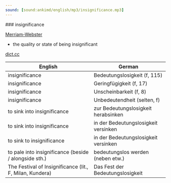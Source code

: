 ```yaml
---
sound: [sound:ankimd/english/mp3/insignificance.mp3]
---
```


\### insignificance

[Merriam-Webster](https://www.merriam-webster.com/dictionary/insignificance)

- the quality or state of being insignificant

[dict.cc](https://www.dict.cc/insignificance)

| English        | German       |
| -------------- | ------------ |
| insignificance | Bedeutungslosigkeit (f, 115) |
| insignificance | Geringfügigkeit (f, 17) |
| insignificance | Unscheinbarkeit (f, 8) |
| insignificance | Unbedeutendheit (selten, f) |
| to sink into insignificance | zur Bedeutungslosigkeit herabsinken |
| to sink into insignificance | in der Bedeutungslosigkeit versinken |
| to sink to insignificance | in der Bedeutungslosigkeit versinken |
| to pale into insignificance (beside / alongside sth.) | bedeutungslos werden (neben etw.) |
| The Festival of Insignificance (lit., F, Milan, Kundera) | Das Fest der Bedeutungslosigkeit |

